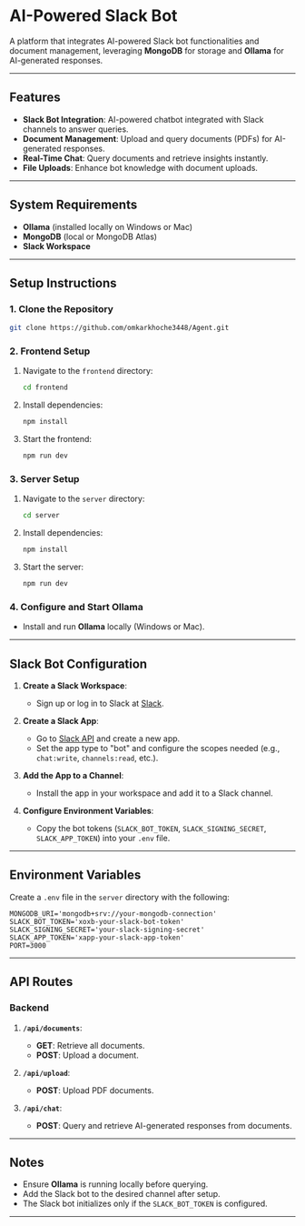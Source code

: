 
# AI-Powered Slack Bot

A platform that integrates AI-powered Slack bot functionalities and document management, leveraging **MongoDB** for storage and **Ollama** for AI-generated responses.  

---

## Features  

- **Slack Bot Integration**: AI-powered chatbot integrated with Slack channels to answer queries.  
- **Document Management**: Upload and query documents (PDFs) for AI-generated responses.  
- **Real-Time Chat**: Query documents and retrieve insights instantly.  
- **File Uploads**: Enhance bot knowledge with document uploads.  

---

## System Requirements  

- **Ollama** (installed locally on Windows or Mac)  
- **MongoDB** (local or MongoDB Atlas)  
- **Slack Workspace**  

---

## Setup Instructions  

### 1. Clone the Repository  

```bash  
git clone https://github.com/omkarkhoche3448/Agent.git  
```  

### 2. Frontend Setup  

1. Navigate to the `frontend` directory:  
   ```bash  
   cd frontend  
   ```  
2. Install dependencies:  
   ```bash  
   npm install  
   ```  
3. Start the frontend:  
   ```bash  
   npm run dev  
   ```  

### 3. Server Setup  

1. Navigate to the `server` directory:  
   ```bash  
   cd server  
   ```  
2. Install dependencies:  
   ```bash  
   npm install  
   ```  
3. Start the server:  
   ```bash  
   npm run dev  
   ```  

### 4. Configure and Start Ollama  

- Install and run **Ollama** locally (Windows or Mac).  

---

## Slack Bot Configuration  

1. **Create a Slack Workspace**:  
   - Sign up or log in to Slack at [Slack](https://slack.com).  

2. **Create a Slack App**:  
   - Go to [Slack API](https://api.slack.com/apps) and create a new app.  
   - Set the app type to "bot" and configure the scopes needed (e.g., `chat:write`, `channels:read`, etc.).  

3. **Add the App to a Channel**:  
   - Install the app in your workspace and add it to a Slack channel.  

4. **Configure Environment Variables**:  
   - Copy the bot tokens (`SLACK_BOT_TOKEN`, `SLACK_SIGNING_SECRET`, `SLACK_APP_TOKEN`) into your `.env` file.  

---

## Environment Variables  

Create a `.env` file in the `server` directory with the following:  

```  
MONGODB_URI='mongodb+srv://your-mongodb-connection'  
SLACK_BOT_TOKEN='xoxb-your-slack-bot-token'  
SLACK_SIGNING_SECRET='your-slack-signing-secret'  
SLACK_APP_TOKEN='xapp-your-slack-app-token'  
PORT=3000  
```  

---

## API Routes  

### Backend  

1. **`/api/documents`**:  
   - **GET**: Retrieve all documents.  
   - **POST**: Upload a document.  

2. **`/api/upload`**:  
   - **POST**: Upload PDF documents.  

3. **`/api/chat`**:  
   - **POST**: Query and retrieve AI-generated responses from documents.  

---

## Notes  

- Ensure **Ollama** is running locally before querying.  
- Add the Slack bot to the desired channel after setup.  
- The Slack bot initializes only if the `SLACK_BOT_TOKEN` is configured.  

---

